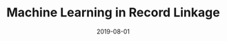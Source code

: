 ---
title: "Machine Learning in Record Linkage"
date: 2019-08-01
layout: "portfolio"
url: "/portfolio/project_RL"
summary: Project with Methodology Department, Statistics Canada
---